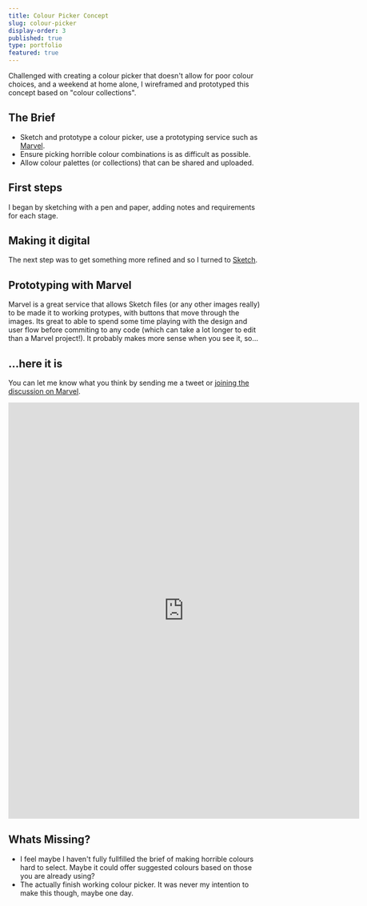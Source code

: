 ```yaml
---
title: Colour Picker Concept
slug: colour-picker
display-order: 3
published: true
type: portfolio
featured: true
---
```


Challenged with creating a colour picker that doesn't allow for poor colour choices, and a weekend at home alone, I wireframed and prototyped this concept based on "colour collections".

## The Brief
- Sketch and prototype a colour picker, use a prototyping service such as [Marvel](https://marvelapp.com).
- Ensure picking horrible colour combinations is as difficult as possible.
- Allow colour palettes (or collections) that can be shared and uploaded.

## First steps
I began by sketching with a pen and paper, adding notes and requirements for each stage.


## Making it digital
The next step was to get something more refined and so I turned to [Sketch](https://www.sketchapp.com/).

## Prototyping with Marvel
Marvel is a great service that allows Sketch files (or any other images really) to be made it to working protypes, with buttons that move through the images. Its great to able to spend some time playing with the design and user flow before commiting to any code (which can take a lot longer to edit than a Marvel project!). It probably makes more sense when you see it, so...

## ...here it is
You can let me know what you think by sending me a tweet or [joining the discussion on Marvel](https://marvelapp.com/explore/431591/colour-picker).
<iframe src="https://marvelapp.com/3fif7j6?emb=1" width="702" height="832" allowTransparency="true" frameborder="0"></iframe>


## Whats Missing?
- I feel maybe I haven't fully fullfilled the brief of making horrible colours hard to select. Maybe it could offer suggested colours based on those you are already using?
- The actually finish working colour picker. It was never my intention to make this though, maybe one day.
